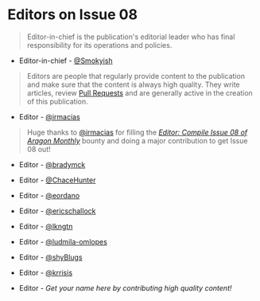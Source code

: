 # Editors on Issue 08

> Editor-in-chief is the publication's editorial leader who has final responsibility for its operations and policies.

- Editor-in-chief - [@Smokyish](https://github.com/Smokyish)

> Editors are people that regularly provide content to the publication and make sure that the content is always high quality. They write articles, review [Pull Requests](https://github.com/aragon/aragon-monthly/pulls) and are generally active in the creation of this publication.

- Editor - [@irmacias](https://github.com/irmacias)
> Huge thanks to [@irmacias](https://github.com/irmacias) for filling the [_Editor: Compile Issue 08 of Aragon Monthly_](https://github.com/aragon/aragon-monthly/issues/197) bounty and doing a major contribution to get Issue 08 out!
- Editor - [@bradymck](https://github.com/bradymck)
- Editor - [@ChaceHunter](https://github.com/ChaceHunter)
- Editor - [@eordano](https://github.com/eordano)
- Editor - [@ericschallock](https://github.com/ericschallock)
- Editor - [@lkngtn](https://github.com/lkngtn)
- Editor - [@ludmila-omlopes](https://github.com/ludmila-omlopes)
- Editor - [@shyBlugs](https://github.com/shyBlugs)
- Editor - [@krrisis](https://github.com/krrisis)

- Editor - _Get your name here by contributing high quality content!_
